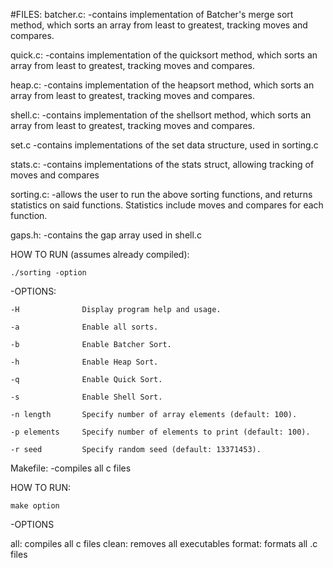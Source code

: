 #FILES:
batcher.c:
-contains implementation of Batcher's merge sort method, which sorts an array from least to greatest, tracking moves and compares. 

quick.c:
-contains implementation of the quicksort method, which sorts an array from least to greatest, tracking moves and compares. 

heap.c:
-contains implementation of the heapsort method, which sorts an array from least to greatest, tracking moves and compares. 

shell.c:
-contains implementation of the shellsort method, which sorts an array from least to greatest, tracking moves and compares. 

set.c
-contains implementations of the set data structure, used in sorting.c

stats.c:
-contains implementations of the stats struct, allowing tracking of moves and compares

sorting.c:
-allows the user to run the above sorting functions, and returns statistics on said functions.  Statistics include moves and compares for each function.

gaps.h:
-contains the gap array used in shell.c

HOW TO RUN (assumes already compiled):

    ./sorting -option


-OPTIONS:

    -H              Display program help and usage.

    -a              Enable all sorts.

    -b              Enable Batcher Sort.

    -h              Enable Heap Sort.

    -q              Enable Quick Sort.

    -s              Enable Shell Sort.

    -n length       Specify number of array elements (default: 100).

    -p elements     Specify number of elements to print (default: 100).

    -r seed         Specify random seed (default: 13371453).


Makefile:
-compiles all c files

HOW TO RUN:

    make option


-OPTIONS

all: compiles all c files
clean: removes all executables
format: formats all .c files
